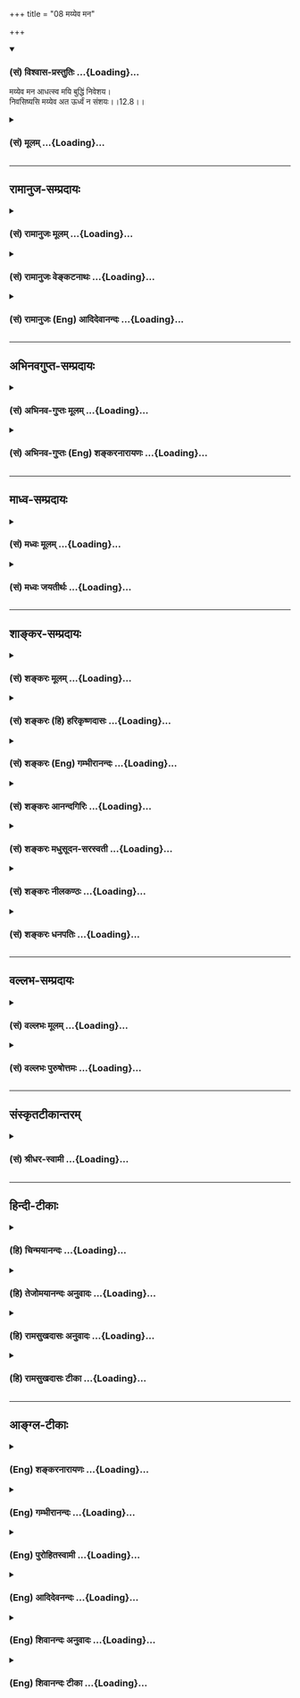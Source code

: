 +++
title = "08 मय्येव मन"

+++
<div class="js_include" newlevelforh1="3" title="(सं) विश्वास-प्रस्तुतिः" unfilled url="/purANam/mahAbhAratam/06-bhIShma-parva/02-bhagavad-gItA-parva/saMskRtam/vishvAsa-prastutiH/12_bhakti-yogaH/08_mayyeva_mana.md">
<details open><summary><h3>(सं) विश्वास-प्रस्तुतिः ...{Loading}...</h3></summary>

मय्येव मन आधत्स्व मयि बुद्धिं निवेशय।  
निवसिष्यसि मय्येव अत ऊर्ध्वं न संशयः।।12.8।।
</details>
</div>
<div class="js_include collapsed" newlevelforh1="3" title="(सं) मूलम्" unfilled url="/purANam/mahAbhAratam/06-bhIShma-parva/02-bhagavad-gItA-parva/saMskRtam/mUlam/12_bhakti-yogaH/08_mayyeva_mana.md">
<details><summary><h3>(सं) मूलम् ...{Loading}...</h3></summary>

मय्येव मन आधत्स्व मयि बुद्धिं निवेशय।  
निवसिष्यसि मय्येव अत ऊर्ध्वं न संशयः।।12.8।।
</details>
</div>


_________________
## रामानुज-सम्प्रदायः
<div class="js_include collapsed" newlevelforh1="3" title="(सं) रामानुजः मूलम्" unfilled url="/purANam/mahAbhAratam/06-bhIShma-parva/02-bhagavad-gItA-parva/saMskRtam/rAmAnujaH/mUlam/12_bhakti-yogaH/08_mayyeva_mana.md">
<details><summary><h3>(सं) रामानुजः मूलम् ...{Loading}...</h3></summary>

।।12.8।। अतः अतिशयितपुरुषार्थत्वात् सुलभत्वाद् अचिरलभ्यत्वात् च **मयि एव
मन आधत्स्व** -- मयि मनः समाधानं कुरु; **मयि बुद्धिं निवेशय** -- अहम् एव
परमप्राप्य इति अध्यवसायं कुरु। **अत ऊर्ध्वं मयि एव निवसिष्यसि।** अहम् एव
परमप्राप्य इति अध्यवसायपूर्वकमनोनिवेशनानन्तरम् एव मयि निवसिष्यसि
इत्यर्थः।

</details>
</div>
<div class="js_include collapsed" newlevelforh1="3" title="(सं) रामानुजः वेङ्कटनाथः" unfilled url="/purANam/mahAbhAratam/06-bhIShma-parva/02-bhagavad-gItA-parva/saMskRtam/rAmAnujaH/venkaTanAthaH/12_bhakti-yogaH/08_mayyeva_mana.md">
<details><summary><h3>(सं) रामानुजः वेङ्कटनाथः ...{Loading}...</h3></summary>

  
  
।।12.8।। सामान्येनोक्तं कर्तव्यमर्थंमय्येव इत्यादिना श्रोतर्यर्जुने
निवेशयतीति सङ्गतिप्रदर्शनायाह -- अत इति। प्रागुक्तमत्रत्यं च समुच्चित्य
हेतुत्रयमुक्तम्अतिशयितपुरुषार्थत्वादित्यादिना।
समाध्युपक्रमपरत्वव्यक्त्यर्थंमयि मनस्समाधानं कुर्वित्युक्तम्।
उपायभूतमनस्समाधानेन पुनरुक्तिपरिहाराय बुद्धिशब्दार्थं प्राप्यभूतं
तद्विषयविशेषं चाहअहमेवेति। अत ऊर्ध्वम्
इत्युपदेशकालानन्तर्यपरत्वव्युदासायाहअध्यवसायपूर्वकमनोनिवेशनानन्तरमिति।
अव्यवधानविषयेणअत ऊर्ध्वम् इत्यनेन अवधारणं फलितमिति वा
तत्रैवकारस्यान्वयमभिप्रेत्य वाअनन्तरमेवेत्युक्तम्। मयि निवसिष्यसि
निवत्स्यसीति यावत्। अत्राधारत्वमात्रं सर्वदास्ति; तद्बुद्धिश्च श्रवणत एव
जातेति न तत्परत्वमत्रोचितम् अतो मनोनिवेशनानन्तरमेव
मुक्तवद्भविष्यसीत्यर्थः। यद्वा दृष्टादृष्टसर्वप्रकाररक्षके मयि; आचार्ये
शिष्यवत् पितरि पुत्रवदवस्थित इति निर्भयो भवेत्यभिप्रायः। भगवदुपासनस्य
स्वसाध्यनिष्पादने शैघ्र्यात्सुसुखोपादानत्वाच्च श्रैष्ठ्यमुक्तम्।
तस्मिन्मय्यध्यवसायं कुरुष्वेति चार्जुनं प्रत्यनुशिष्टम्।  
  

</details>
</div>
<div class="js_include collapsed" newlevelforh1="3" title="(सं) रामानुजः (Eng) आदिदेवानन्दः" unfilled url="/purANam/mahAbhAratam/06-bhIShma-parva/02-bhagavad-gItA-parva/saMskRtam/rAmAnujaH/english/AdidevAnandaH/12_bhakti-yogaH/08_mayyeva_mana.md">
<details><summary><h3>(सं) रामानुजः (Eng) आदिदेवानन्दः ...{Loading}...</h3></summary>

12.8 'Focus your mind on Me alone,' on account of My being the
unsurpassed end of human endeavour and on My being easily attainable
without delay. Focus your mind in meditation on Me alone. Let your
Buddhi 'enter into Me,' strengthened by the conviction that I alone am
the supreme object to be attained. Then you will 'live in Me alone,'
i.e., You will live in Me alone immediately after focusing your mind on
Me by forming the conviction that I alone am the supreme object to be
attained.

</details>
</div>


_________________
## अभिनवगुप्त-सम्प्रदायः
<div class="js_include collapsed" newlevelforh1="3" title="(सं) अभिनव-गुप्तः मूलम्" unfilled url="/purANam/mahAbhAratam/06-bhIShma-parva/02-bhagavad-gItA-parva/saMskRtam/abhinava-guptaH/mUlam/12_bhakti-yogaH/08_mayyeva_mana.md">
<details><summary><h3>(सं) अभिनव-गुप्तः मूलम् ...{Loading}...</h3></summary>

।।12.6 -- 12.8।। येत्वित्यादि आस्थित इत्यन्तम्। प्रागुक्तोपदेशेन +++(S
प्रागुपदेशेन)+++ तु ये सर्वं मयि संन्यस्यन्ति; तेषामहं समुद्धर्त्ता
सकलविघ्नादिक्लेशेभ्यः। चेतस आवेशनं व्याख्यातम्। तथा च एष एवोत्तमो योगः;
अकृत्रिमत्त्वात्। तथा च मम स्तोत्रे -- विशिष्टकरणासनस्थितिसमाधिसंभावना  
  
विभाविततया यदा कमपि बोधमुल्लासयेत्।  
  
न सा तव सदोदिता स्वरसवाहिनी या चिति  
  
र्यतस्त्रितयसन्निधो स्फुटमिहापि संवेद्यते।। यदा तु विगतेन्धनः
स्ववशवर्त्तितां संश्रय  
  
न्नकृत्रिमसमुल्लसत्पुलककम्पबाष्पानुगः।  
  
शरीरनिरपेक्षतां स्फुटमुपाददानश्चितः  
  
स्वयं झगिति बुध्यते युगपदेव बोधानलः।  
  
तदैव तव देवि तद्वपुरुपाश्रयैर्वर्जितं ( -- वपुरुपाशयैर्वर्जितं N --
वपुरुपाशयैर्वर्जितं (श्रितैर्वर्जितं)  
  
महेशमवबुध्यते विवशपाशसंक्षोभकम्।।  
  
इत्यादि।

</details>
</div>
<div class="js_include collapsed" newlevelforh1="3" title="(सं) अभिनव-गुप्तः (Eng) शङ्करनारायणः" unfilled url="/purANam/mahAbhAratam/06-bhIShma-parva/02-bhagavad-gItA-parva/saMskRtam/abhinava-guptaH/english/shankaranArAyaNaH/12_bhakti-yogaH/08_mayyeva_mana.md">
<details><summary><h3>(सं) अभिनव-गुप्तः (Eng) शङ्करनारायणः ...{Loading}...</h3></summary>

12.6-8 Ye tu etc. upto asthitah. Those who renounce all (all actions) in
Me according to the instruction related above - of them I am the
redeemer from all the afflictions like obstacles \[on the way to
realisation\] etc. The act of causing the mind to enter \[into the
Supreme\] has been explained (under XII, 2 above). Therefore, this alone
is the highest form of Yoga, because it is natural. Hence \[I have
said\] in my Hymn : 'If, during \[one's\] concentration, reflecting with
high esteem and remaining in a \[particular\] posture, and the best
process (karana), a person causes a certain awakening to shine forth,
that is not the Consciousness of Yours (i.e. of the Goddess) that rises
up perennially and flows with its own (unadulterated) taste; for, here
(in the former) too the presence of the triad is distinctly felt. On the
other hand, when \[glowing\] without fuel; holding to its independence;
following horripilation, \[bodily\] shake and tears, \[all\] breaking
forth spontaneously; and clearly assuming the indifference \[even\] to
the body; the awakening fire of Consciousness suddely shines, on its own
accord simultaneously; then alone, O Goddess, that body of Yours, the
mightly Lord (Mahesa) is realised - a body which is devoid of \[all\]
supports, and which breaks the bondage of the dependent.' And so on.

</details>
</div>


_________________
## माध्व-सम्प्रदायः
<div class="js_include collapsed" newlevelforh1="3" title="(सं) मध्वः मूलम्" unfilled url="/purANam/mahAbhAratam/06-bhIShma-parva/02-bhagavad-gItA-parva/saMskRtam/madhvaH/mUlam/12_bhakti-yogaH/08_mayyeva_mana.md">
<details><summary><h3>(सं) मध्वः मूलम् ...{Loading}...</h3></summary>

।।12.8।। Sri Madhvacharya did not comment on this sloka.,

</details>
</div>
<div class="js_include collapsed" newlevelforh1="3" title="(सं) मध्वः जयतीर्थः" unfilled url="/purANam/mahAbhAratam/06-bhIShma-parva/02-bhagavad-gItA-parva/saMskRtam/madhvaH/jayatIrthaH/12_bhakti-yogaH/08_mayyeva_mana.md">
<details><summary><h3>(सं) मध्वः जयतीर्थः ...{Loading}...</h3></summary>

।।12.8।। Sri Jayatirtha did not comment on this sloka.  
  

</details>
</div>


_________________
## शाङ्कर-सम्प्रदायः
<div class="js_include collapsed" newlevelforh1="3" title="(सं) शङ्करः मूलम्" unfilled url="/purANam/mahAbhAratam/06-bhIShma-parva/02-bhagavad-gItA-parva/saMskRtam/shankaraH/mUlam/12_bhakti-yogaH/08_mayyeva_mana.md">
<details><summary><h3>(सं) शङ्करः मूलम् ...{Loading}...</h3></summary>

।।12.8।। --,**मयि एव** विश्वरूपे ईश्वरे **मनः** संकल्पविकल्पात्मकं
**आधत्स्व** स्थापय। **मयि** एव अध्यवसायं कुर्वतीं **बुद्धिम्** आधत्स्व
**निवेशय।** ततः ते किं स्यात् इति श्रृणु -- **निवसिष्यसि** निवत्स्यसि
निश्चयेन मदात्मना **मयि** निवासं करिष्यसि **एव अतः** शरीरपातात्
**ऊर्ध्वम्। न संशयः** संशयः अत्र न कर्तव्यः।।

</details>
</div>
<div class="js_include collapsed" newlevelforh1="3" title="(सं) शङ्करः (हि) हरिकृष्णदासः" unfilled url="/purANam/mahAbhAratam/06-bhIShma-parva/02-bhagavad-gItA-parva/saMskRtam/shankaraH/hindI/harikRShNadAsaH/12_bhakti-yogaH/08_mayyeva_mana.md">
<details><summary><h3>(सं) शङ्करः (हि) हरिकृष्णदासः ...{Loading}...</h3></summary>

।।12.8।। जब कि यह बात है तो --, तू मुझ विश्वरूप ईश्वरमें ही अपने संकल्प
विकल्पात्मक मनको स्थिर कर और मुझमें ही निश्चय करनेवाली बुद्धिको स्थिर कर
-- लगा। उससे तेरा क्या ( लाभ ) होगा सो सुन -- इसके पश्चात् अर्थात्
शरीरका पतन होनेके उपरान्त तू निःसन्देह एकात्मभावसे मुझमें ही निवास
करेगा; इसमें कुछ भी संशय नहीं है अर्थात् इस विषयमें संशय नहीं करना
चाहिये।

</details>
</div>
<div class="js_include collapsed" newlevelforh1="3" title="(सं) शङ्करः (Eng) गम्भीरानन्दः" unfilled url="/purANam/mahAbhAratam/06-bhIShma-parva/02-bhagavad-gItA-parva/saMskRtam/shankaraH/english/gambhIrAnandaH/12_bhakti-yogaH/08_mayyeva_mana.md">
<details><summary><h3>(सं) शङ्करः (Eng) गम्भीरानन्दः ...{Loading}...</h3></summary>

12.8 Adhatsva, fix manah, the mind-possessed of the power of thinking
and doubting; mayi, on Me, on God as the Cosmic Person; eva, alone.
Mayi, in Me; eva, alone; nivesaya, rest; the buddhim, intellect, which
engages in determining (things). Listen to what will happen to you
thery: Na samsayah, there is no doubt-no doubt should be entertained
with regard to this; that atah urdhvam, hereafter, after the fall of the
body; nivasisyasi, you will dwell; mayi, in Me, live in identity withMe;
eva, alone.

</details>
</div>
<div class="js_include collapsed" newlevelforh1="3" title="(सं) शङ्करः आनन्दगिरिः" unfilled url="/purANam/mahAbhAratam/06-bhIShma-parva/02-bhagavad-gItA-parva/saMskRtam/shankaraH/AnandagiriH/12_bhakti-yogaH/08_mayyeva_mana.md">
<details><summary><h3>(सं) शङ्करः आनन्दगिरिः ...{Loading}...</h3></summary>

।।12.8।। भगवदुपासना विशिष्टफलेत्येवं यतः सिद्धमतो भगवन्निष्ठायां
प्रयतितव्यमित्याह -- **यत इति।** असंहिताकरणं श्लोकपूरणार्थम्।
मनोबुद्ध्योर्भगवत्यवस्थापने प्रश्नपूर्वकं फलमाह -- **तत इति।**
भगवन्निष्ठस्य तत्प्राप्तौ प्रतिबन्धाभावं सूचयति -- **संशयोऽत्रेति।**

</details>
</div>
<div class="js_include collapsed" newlevelforh1="3" title="(सं) शङ्करः मधुसूदन-सरस्वती" unfilled url="/purANam/mahAbhAratam/06-bhIShma-parva/02-bhagavad-gItA-parva/saMskRtam/shankaraH/madhusUdana-sarasvatI/12_bhakti-yogaH/08_mayyeva_mana.md">
<details><summary><h3>(सं) शङ्करः मधुसूदन-सरस्वती ...{Loading}...</h3></summary>

।।12.8।। तदेवमियता प्रबन्धेन सगुणोपासनां स्तुत्वेदानीं साधनातिरेकं
विधत्ते -- मय्येवेति। मय्येव सगुणे ब्रह्मणि मनः
संकल्पविकल्पात्मकमाधत्स्व स्थापय सर्वा मनोवृत्तीर्मद्विषया एव कुरु।
एवकारानुषङ्गेण मय्येव बुद्धिमध्यवसायलक्षणां निवेशय सर्वा
बुद्धिवृत्तीर्मद्विषया एव कुरु। विषयान्तरपरित्यागेन सर्वदा मां
चिन्तयेत्यर्थः। ततः किं स्यादित्यत आह -- निवसिष्यसीति। निवसिष्यसि
निवत्स्यसि। लब्धज्ञानः सन्मदात्मना मय्येव शुद्धे ब्रह्मण्येव। अत ऊर्ध्वं
एतद्देहान्ते। न संशयः नात्र प्रतिबन्धशङ्का कर्तव्येत्यर्थः। एव अत
ऊर्ध्वमित्यत्र संध्यभावः श्लोकपूरणार्थः।

</details>
</div>
<div class="js_include collapsed" newlevelforh1="3" title="(सं) शङ्करः नीलकण्ठः" unfilled url="/purANam/mahAbhAratam/06-bhIShma-parva/02-bhagavad-gItA-parva/saMskRtam/shankaraH/nIlakaNThaH/12_bhakti-yogaH/08_mayyeva_mana.md">
<details><summary><h3>(सं) शङ्करः नीलकण्ठः ...{Loading}...</h3></summary>

।।12.8।। यस्मादेवं तस्मान्मय्येव विश्वरूपे ईश्वरे मनः
संकल्पविकल्पात्मकमाधत्स्व स्थापय। मय्येवाध्यवसायं कुर्वतीं बुद्धिं
निवेशय तत्फलं च। निवसिष्यसि निवत्स्यसि निश्चयेन मदात्मना मयि वासं
करिष्यसि। अतः शरीरपातादूर्ध्वं। न संशयः कर्तव्यः।

</details>
</div>
<div class="js_include collapsed" newlevelforh1="3" title="(सं) शङ्करः धनपतिः" unfilled url="/purANam/mahAbhAratam/06-bhIShma-parva/02-bhagavad-gItA-parva/saMskRtam/shankaraH/dhanapatiH/12_bhakti-yogaH/08_mayyeva_mana.md">
<details><summary><h3>(सं) शङ्करः धनपतिः ...{Loading}...</h3></summary>

।।12.8।। यतोऽधिकतरक्लेशमन्तरेण भगवदुपासकानामुद्धारस्तस्मान्मय्येव
विश्वरुपे परमात्मनि एवकारेणोपास्यान्तरस्य फलस्य च व्यवच्छेदः। मनः
संकल्पविकल्पात्मकं स्थापय। मय्येव निश्चयं कुर्वन्तीं बुद्धिं निवेशय। ततः
किं स्यादत आह। अतः शरीरपातादूर्ध्वं मय्येव निवसिष्यसि निवत्स्यसि
निश्चयेन मदात्मना मयि वासं करिष्यस्येव। अस्मिन्नर्थे संशयो न कर्तव्यः।

</details>
</div>


_________________
## वल्लभ-सम्प्रदायः
<div class="js_include collapsed" newlevelforh1="3" title="(सं) वल्लभः मूलम्" unfilled url="/purANam/mahAbhAratam/06-bhIShma-parva/02-bhagavad-gItA-parva/saMskRtam/vallabhaH/mUlam/12_bhakti-yogaH/08_mayyeva_mana.md">
<details><summary><h3>(सं) वल्लभः मूलम् ...{Loading}...</h3></summary>

।।12.8।। यस्मादेवं तस्मात् मय्येवेति। असाधारणवस्तुशक्त्याश्रये येन केन च
सम्बन्धेन मनोनिवेशमात्रेण तन्निर्गुणत्वापादके प्रकटरूपे एव पुरुषोत्तमे
परमात्मप्रिये मन आदिकं निवेशय सङ्कल्पविकल्पविषयकमपि मदीयमेव कुरु।
व्यवसायोऽयमेव परं प्राप्यो नान्य इति बुद्धिर्धमस्तद्वृत्तीश्च मय्येव
निवेशयैव।
अत्रैवकारोऽन्यसर्वधर्मव्यावृत्त्यर्थकत्वाद्वक्ष्यमाणसर्वधर्मपरित्यागे
बीजभूत उक्तः। अत ऊर्ध्वं एवम्भावानन्तरं मय्येव निवसिष्यसि; न त्वक्षरादौ
धाम्नि; किन्तु मद्रूप इति भावः।

</details>
</div>
<div class="js_include collapsed" newlevelforh1="3" title="(सं) वल्लभः पुरुषोत्तमः" unfilled url="/purANam/mahAbhAratam/06-bhIShma-parva/02-bhagavad-gItA-parva/saMskRtam/vallabhaH/puruShottamaH/12_bhakti-yogaH/08_mayyeva_mana.md">
<details><summary><h3>(सं) वल्लभः पुरुषोत्तमः ...{Loading}...</h3></summary>

  
  
।।12.8।। यतो ध्यानादिभिः सेवतामप्युत्तमफलप्राप्तिर्भवति; तत्र
साक्षान्मद्भजनकर्तॄणां किं वाच्यं अतस्त्वं मत्परो भवेत्याह -- मयीति।
मय्येव प्रकटरूप एव मनः सङ्कल्पविकल्पात्मकमाधत्स्व आ समन्तात् स्थैर्येण
सर्वत आकृष्य स्थापय। बुद्धिं व्यवसायात्मिकां मय्येव निवेशय। अत ऊर्ध्वं
बुद्धिप्रवेशानन्तरं मय्येव पुरुषोत्तमे निवसिप्यसि नितरां सेवादियोग्यतया
निकट एव स्थास्यसि। न संशयः अत्र न सन्देहः। संशयं मा कुर्य्या इत्यर्थः।  
  

</details>
</div>


_________________
## संस्कृतटीकान्तरम्
<div class="js_include collapsed" newlevelforh1="3" title="(सं) श्रीधर-स्वामी" unfilled url="/purANam/mahAbhAratam/06-bhIShma-parva/02-bhagavad-gItA-parva/saMskRtam/shrIdhara-svAmI/12_bhakti-yogaH/08_mayyeva_mana.md">
<details><summary><h3>(सं) श्रीधर-स्वामी ...{Loading}...</h3></summary>

।।12.8।। यस्मादेवं तस्मात्। **मय्येवेति।** मय्येव संकल्पविकल्पात्मकं मन
आधत्स्व स्थिरीकुरु। बुद्धिमपि व्यवसायात्मिकां मय्येव निवेशय। एवं
कुर्वन्मत्प्रसादेन लब्धज्ञानः सन्नत ऊर्ध्वं देहान्ते मरणान्तरं मय्येव
निवसिष्यसि निवत्स्यसि मदात्मना वासं करिष्यसि नात्र संशयः। तथाच
श्रुतिःदेहान्ते देवस्तारकं परब्रह्म व्याचष्टे इति।

</details>
</div>


_________________
## हिन्दी-टीकाः
<div class="js_include collapsed" newlevelforh1="3" title="(हि) चिन्मयानन्दः" unfilled url="/purANam/mahAbhAratam/06-bhIShma-parva/02-bhagavad-gItA-parva/hindI/chinmayAnandaH/12_bhakti-yogaH/08_mayyeva_mana.md">
<details><summary><h3>(हि) चिन्मयानन्दः ...{Loading}...</h3></summary>

।।12.8।। ध्यान कोई शारीरिक क्रिया नहीं; वरन् मनुष्य के आन्तरिक
व्यक्तित्व के द्वारा विकसित की गई एक सूक्ष्म कला है। प्रत्येक साधक का यह
अनुभव होता है कि उसकी बुद्धि जिसे स्वीकार करती है; उसका हृदय उसे समझ
नहीं पाता या उसमें रुचि नहीं लेता और जिसके प्रति हृदय लालायित रहता है;
बुद्धि उस पर हँसती है। अत बुद्धि और हृदय इन दोनों को परम आनन्द के उसी एक
आकर्षक रूप में स्थिर करना ही आन्तरिक व्यक्तित्व को आध्यात्मिक प्रयत्न के
साथ युक्त करने का रहस्य है। इस श्लोक में इस कला की साधना का सुन्दरता से
वर्णन किया गया है। अपने मन को मुझमें ही स्थिर करो हमारा मन इन्द्रिय अगोचर
वस्तु का ध्यान कदापि नहीं कर सकता है। इसलिए; मुरलीधर गोपाल के आकर्षक रूप
पर ध्यान करके मन को सरलता से भगवान् के चरणों में लीन किया जा सकता है।
भगवान् सर्वव्यापी होने के कारण एक ही समय में समस्त नाम और रूपों का दिव्य
अधिष्ठान है। अत भक्त का ध्यान किसी ऐसे स्थान पर भटक ही नहीं सकता जो उसे
मयूरपंख का मुकुट धारण किये गोपाल कृष्ण की मन्द स्मित का स्मरण न
कराये। बालकृष्ण की विभूषित संगमरमर की मूर्ति का ही चिन्तन करते रहना मात्र
मनुष्य के आन्तरिक व्यक्ति के लिए पर्याप्त नहीं है। यद्यपि भगवान् के
चरणकमलों के समीप बैठने से हृदय तो सन्तुष्ट हो जाता है; परन्तु बुद्धि की
जिज्ञासा शान्त नहीं होती। किसी एक अंगविशेष का ही विकास होना कुरुपता को
ही जन्म देता है समन्वय और एक समान विकास ही पूर्णता है। इसलिए; शास्त्रीय
दृष्टि से गीता का यह उपदेश उचित है कि भक्त को चाहिए कि वह अपनी विवेकवती
बुद्धि के द्वारा पाषाण की मूर्ति का भेदन करके उस चैतन्य तत्त्व का
साक्षात्कार करे जिसकी प्रतीक वह मूर्ति है। अपनी बुद्धि को मुझमें स्थापित
करो इसका अर्थ यह है कि अपनी व्यष्टि बुद्धि का तादात्म्य समष्टि बुद्धि के
साथ करो; जो भगवान् की उपाधि है। हममें से प्रत्येक व्यक्ति; किसी एक क्षण
विशेष में; अपनी समस्त भावनाओं एवं विचारों का कुल योग रूप होता है। यदि
हमारा मन भगवान् में स्थिर हुआ है तथा बुद्धि अनन्त की गहराइयों में प्रवेश
कर जाती है; तो हमारा व्यक्तिगत अस्तित्व ही समाप्त हो जाता है और हम
सर्वव्यापी; अनन्त परमात्मा में विलीन होकर तत्स्वरूप बन जाते हैं। इसलिए
भगवान् ने कहा है कि; तदुपरान्त; तुम मुझमें ही निवास करोगे। सत्यकेमन्दिर
के द्वार पर मन में विक्षेप और संकोच के साथ खड़े हुए एक र्मत्य जीव को
भगवान् का यह कथन अतिशयोक्तिपूर्ण प्रतीत हो सकता है। उसका तो अपना नित्य
का अनुभव यह है कि वह एक परिच्छिन्न र्मत्य व्यक्ति है; जो सहस्रों
मर्यादाओं से घिरा; असंख्य दोषों से दुखी और निराशाओं की सेना के द्वारा
उत्पीड़ित किया जा रहा जीव है। इसलिए; उसे विश्वास नहीं होता कि वास्तव में
वह कभी अपने ईश्वरत्व के स्वरूप का साक्षात्कार भी कर सकता है। अत; एक
दयालु गुरु के रूप में; भगवान् श्रीकृष्ण स्पष्ट आश्वासन देते हैं कि;
इसमें संशय की कोई बात नहींेहै। यदि यह साधना कठिन प्रतीत हो तो उपायान्तर
बताते हुए भगवान् कहते हैं

</details>
</div>
<div class="js_include collapsed" newlevelforh1="3" title="(हि) तेजोमयानन्दः अनुवादः" unfilled url="/purANam/mahAbhAratam/06-bhIShma-parva/02-bhagavad-gItA-parva/hindI/tejomayAnandaH/anuvAdaH/12_bhakti-yogaH/08_mayyeva_mana.md">
<details><summary><h3>(हि) तेजोमयानन्दः अनुवादः ...{Loading}...</h3></summary>

।।12.8।। तुम अपने मन और बुद्धि को मुझमें ही स्थिर करो, तदुपरान्त तुम
मुझमें ही निवास करोगे, इसमें कोई संशय नहीं है।।

</details>
</div>
<div class="js_include collapsed" newlevelforh1="3" title="(हि) रामसुखदासः अनुवादः" unfilled url="/purANam/mahAbhAratam/06-bhIShma-parva/02-bhagavad-gItA-parva/hindI/rAmasukhadAsaH/anuvAdaH/12_bhakti-yogaH/08_mayyeva_mana.md">
<details><summary><h3>(हि) रामसुखदासः अनुवादः ...{Loading}...</h3></summary>

।।12.8।। तू मेरेमें मनको लगा और मेरेमें ही बुद्धिको लगा; इसके बाद तू
मेरेमें ही निवास करेगा -- इसमें संशय नहीं है।

</details>
</div>
<div class="js_include collapsed" newlevelforh1="3" title="(हि) रामसुखदासः टीका" unfilled url="/purANam/mahAbhAratam/06-bhIShma-parva/02-bhagavad-gItA-parva/hindI/rAmasukhadAsaH/TIkA/12_bhakti-yogaH/08_mayyeva_mana.md">
<details><summary><h3>(हि) रामसुखदासः टीका ...{Loading}...</h3></summary>

।।12.8।।***व्याख्या--'*मय्येव मन आधत्स्व मयि बुद्धिं निवेशय'--**
भगवान्के मतमें वे ही पुरुष उत्तम योगवेत्ता हैं, जिनको भगवान्के साथ अपने
नित्ययोगका अनुभव हो गया है। सभी साधकोंको उत्तम योगवेत्ता बनानेके
उद्देश्यसे भगवान् अर्जुनको निमित्त बनाकर यह आज्ञा देते हैं कि मुझ
परमेश्वरको ही परमश्रेष्ठ और परम प्रापणीय मानकर बुद्धिको मेरेमें लगा दे
और मेरेको ही अपना परम प्रियतम मानकर मनको मेरेमें लगा दे।

</details>
</div>


_________________
## आङ्ग्ल-टीकाः
<div class="js_include collapsed" newlevelforh1="3" title="(Eng) शङ्करनारायणः" unfilled url="/purANam/mahAbhAratam/06-bhIShma-parva/02-bhagavad-gItA-parva/english/shankaranArAyaNaH/12_bhakti-yogaH/08_mayyeva_mana.md">
<details><summary><h3>(Eng) शङ्करनारायणः ...{Loading}...</h3></summary>

12.8. \[Hence\], fix your mind on nothing but Me; cuase your taught to
settle in Me. Thus resorting to the best Yoga, you will dwell in Me
alone.

</details>
</div>
<div class="js_include collapsed" newlevelforh1="3" title="(Eng) गम्भीरानन्दः" unfilled url="/purANam/mahAbhAratam/06-bhIShma-parva/02-bhagavad-gItA-parva/english/gambhIrAnandaH/12_bhakti-yogaH/08_mayyeva_mana.md">
<details><summary><h3>(Eng) गम्भीरानन्दः ...{Loading}...</h3></summary>

12.8 Fix the mind on Me alone; in Me alone rest the intellect. There is
no doubt that hereafter you will dwell in Me alone. \[For the sake of
metre, eva and atah (in the second line of the verse) are not joined
together (to form evatah).\]

</details>
</div>
<div class="js_include collapsed" newlevelforh1="3" title="(Eng) पुरोहितस्वामी" unfilled url="/purANam/mahAbhAratam/06-bhIShma-parva/02-bhagavad-gItA-parva/english/purohitasvAmI/12_bhakti-yogaH/08_mayyeva_mana.md">
<details><summary><h3>(Eng) पुरोहितस्वामी ...{Loading}...</h3></summary>

12.8 Then let thy mind cling only to Me, let thy intellect abide in Me;
and without doubt thou shalt live hereafter in Me alone.

</details>
</div>
<div class="js_include collapsed" newlevelforh1="3" title="(Eng) आदिदेवनन्दः" unfilled url="/purANam/mahAbhAratam/06-bhIShma-parva/02-bhagavad-gItA-parva/english/AdidevanandaH/12_bhakti-yogaH/08_mayyeva_mana.md">
<details><summary><h3>(Eng) आदिदेवनन्दः ...{Loading}...</h3></summary>

12.8 Focus your mind on Me alone; and let your Buddhi enter into Me.
Then, you will live in Me alone; there is no doubt.

</details>
</div>
<div class="js_include collapsed" newlevelforh1="3" title="(Eng) शिवानन्दः अनुवादः" unfilled url="/purANam/mahAbhAratam/06-bhIShma-parva/02-bhagavad-gItA-parva/english/shivAnandaH/anuvAdaH/12_bhakti-yogaH/08_mayyeva_mana.md">
<details><summary><h3>(Eng) शिवानन्दः अनुवादः ...{Loading}...</h3></summary>

12.8 Fix thy mind in Me only, thy intellect in Me, (then) thou shalt no
doubt live in Me alone hereafter.

</details>
</div>
<div class="js_include collapsed" newlevelforh1="3" title="(Eng) शिवानन्दः टीका" unfilled url="/purANam/mahAbhAratam/06-bhIShma-parva/02-bhagavad-gItA-parva/english/shivAnandaH/TIkA/12_bhakti-yogaH/08_mayyeva_mana.md">
<details><summary><h3>(Eng) शिवानन्दः टीका ...{Loading}...</h3></summary>

12.8 मयि in Me; एव only; मनः the mind; आधत्स्व fix; मयि in Me; बुद्धिम्
(thy) intellect; निवेशय place; निवसिष्यसि thou shalt live; मयि in Me; एव
alone; अतः ऊर्ध्वम् hereafter; न not; संशयः doubt.Commentary Fix thy
mind means thy purposes and thoughts in Me the Lord in the Cosmic Form.
Give up entirely all thoughts of sensual objects. Fix in Me thy
intellect also -- the faculty which resolves and determines.What will be
the result then Thou shalt undoubtedly live in Me as Myself. O Arjuna;
of this there is no doubt whatsoever.The Yoga of meditation is described
in this verse. (Cf.VIII.7X.9XI.34XVIII.65)

</details>
</div>

